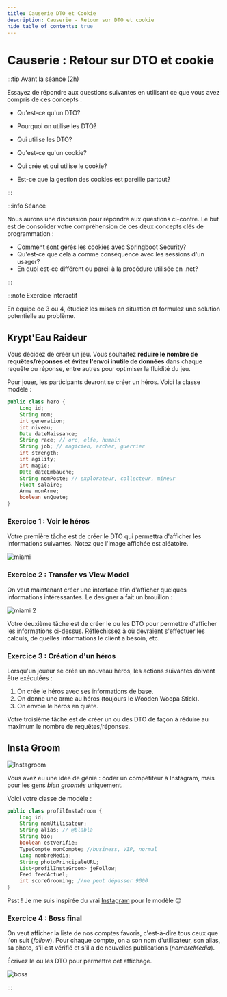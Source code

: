 ```yaml
---
title: Causerie DTO et Cookie
description: Causerie - Retour sur DTO et cookie
hide_table_of_contents: true
---
```


# Causerie : Retour sur DTO et cookie

<Row>

<Column>

:::tip Avant la séance (2h)

Essayez de répondre aux questions suivantes en utilisant ce que vous avez compris de ces concepts :

- Qu'est-ce qu'un DTO?
- Pourquoi on utilise les DTO?
- Qui utilise les DTO?

- Qu'est-ce qu'un cookie?
- Qui crée et qui utilise le cookie?
- Est-ce que la gestion des cookies est pareille partout?

:::

</Column>

<Column>

:::info Séance

Nous aurons une discussion pour répondre aux questions ci-contre. Le but est de consolider votre compréhension de ces deux concepts clés de programmation :

- Comment sont gérés les cookies avec Springboot Security?
- Qu'est-ce que cela a comme conséquence avec les sessions d'un usager?
- En quoi est-ce différent ou pareil à la procédure utilisée en .net?

:::

</Column>

</Row>

:::note Exercice interactif

En équipe de 3 ou 4, étudiez les mises en situation et formulez une solution potentielle au problème.

## Krypt'Eau Raideur

Vous décidez de créer un jeu. Vous souhaitez **réduire le nombre de requêtes/réponses** et **éviter l'envoi inutile de données** dans chaque requête ou réponse, entre autres pour optimiser la fluidité du jeu.

Pour jouer, les participants devront se créer un héros. Voici la classe modèle :

```java
public class hero {
	Long id;
	String nom;
	int generation;
	int niveau;
	Date dateNaissance;
	String race; // orc, elfe, humain
	String job; // magicien, archer, guerrier
	int strength;
	int agility;
	int magic;
	Date dateEmbauche;
	String nomPoste; // explorateur, collecteur, mineur
	Float salaire;
	Arme monArme;
	boolean enQuete;
}
```

### Exercice 1 : Voir le héros

Votre première tâche est de créer le DTO qui permettra d'afficher les informations suivantes. Notez que l'image affichée est aléatoire.

![miami](_24-causerie-dto-cookie/Miami1.png)

### Exercice 2 : Transfer vs View Model

On veut maintenant créer une interface afin d'afficher quelques informations intéressantes. Le designer a fait un brouillon :

![miami 2](_24-causerie-dto-cookie/Miami2.png)

Votre deuxième tâche est de créer le ou les DTO pour permettre d'afficher les informations ci-dessus. Réfléchissez à où devraient s'effectuer les calculs, de quelles informations le client a besoin, etc.

### Exercice 3 : Création d'un héros

Lorsqu'un joueur se crée un nouveau héros, les actions suivantes doivent être exécutées :

1. On crée le héros avec ses informations de base.
2. On donne une arme au héros (toujours le Wooden Woopa Stick).
3. On envoie le héros en quête.

Votre troisième tâche est de créer un ou des DTO de façon à réduire au maximum le nombre de requêtes/réponses.

## Insta Groom

<Row>

<Column>

![Instagroom](_24-causerie-dto-cookie/logo.jpg)

</Column>
<Column/>
<Column/>
<Column/>
<Column/>
<Column/>
<Column/>

</Row>

Vous avez eu une idée de génie : coder un compétiteur à Instagram, mais pour les gens *bien groomés* uniquement.

Voici votre classe de modèle :

```java
public class profilInstaGroom {
	Long id;
	String nomUtilisateur;
	String alias; // @blabla
	String bio;
	boolean estVerifie;
	TypeCompte monCompte; //business, VIP, normal
	Long nombreMedia;
	String photoPrincipaleURL;
	List<profilInstaGroom> jeFollow;
	Feed feedActuel; 
	int scoreGrooming; //ne peut dépasser 9000
}
```

Psst ! Je me suis inspirée du vrai [Instagram](https://developers.facebook.com/docs/instagram-basic-display-api/reference/user) pour le modèle 😉

### Exercice 4 : Boss final

On veut afficher la liste de nos comptes favoris, c'est-à-dire tous ceux que l'on suit (*follow*). Pour chaque compte, on a son nom d'utilisateur, son alias, sa photo, s'il est vérifié et s'il a de nouvelles publications (*nombreMedia*).

Écrivez le ou les DTO pour permettre cet affichage.

![boss](_24-causerie-dto-cookie/Instagroom1.png)

:::
